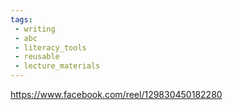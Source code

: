 ```yaml
---
tags:
 - writing
 - abc
 - literacy_tools
 - reusable
 - lecture_materials
---
```

https://www.facebook.com/reel/129830450182280
